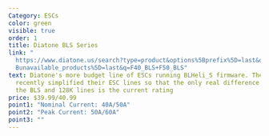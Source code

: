 ```yaml
---
Category: ESCs
color: green
visible: true
order: 1
title: Diatone BLS Series
link: "
  https://www.diatone.us/search?type=product&options%5Bprefix%5D=last&options%5\
  Bunavailable_products%5D=last&q=F40_BLS+F50_BLS"
text: Diatone's more budget line of ESCs running BLHeli_S firmware. They have
  recently simplified their ESC lines so that the only real difference between
  the BLS and 128K lines is the current rating
price: $39.99/40.99
point1: "Nominal Current: 40A/50A"
point2: "Peak Current: 50A/60A"
point3: ""
---
```

